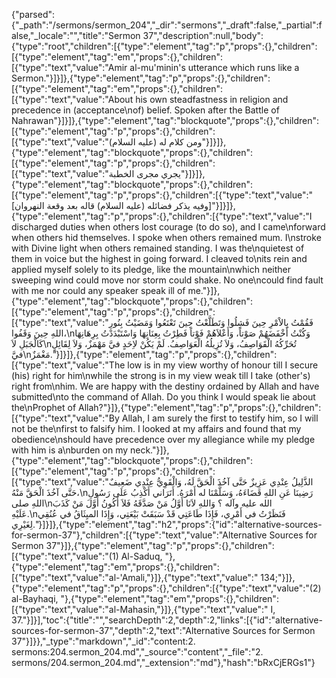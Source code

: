 {"parsed":{"_path":"/sermons/sermon_204","_dir":"sermons","_draft":false,"_partial":false,"_locale":"","title":"Sermon 37","description":null,"body":{"type":"root","children":[{"type":"element","tag":"p","props":{},"children":[{"type":"element","tag":"em","props":{},"children":[{"type":"text","value":"Amir al-mu'minin's utterance which runs like a Sermon."}]}]},{"type":"element","tag":"p","props":{},"children":[{"type":"element","tag":"em","props":{},"children":[{"type":"text","value":"About his own steadfastness in religion and precedence in (acceptance\nof) belief. Spoken after the Battle of Nahrawan"}]}]},{"type":"element","tag":"blockquote","props":{},"children":[{"type":"element","tag":"p","props":{},"children":[{"type":"text","value":"ومن كلام له (عليه السلام)"}]}]},{"type":"element","tag":"blockquote","props":{},"children":[{"type":"element","tag":"p","props":{},"children":[{"type":"text","value":"يجري مجرى الخطبة"}]}]},{"type":"element","tag":"blockquote","props":{},"children":[{"type":"element","tag":"p","props":{},"children":[{"type":"text","value":"[وفيه يذكر فضائله (عليه السلام) قاله بعد وقعة النهروان]"}]}]},{"type":"element","tag":"p","props":{},"children":[{"type":"text","value":"I discharged duties when others lost courage (to do so), and I came\nforward when others hid themselves. I spoke when others remained mum. I\nstroke with Divine light when others remained standing. I was the\nquietest of them in voice but the highest in going forward. I cleaved to\nits rein and applied myself solely to its pledge, like the mountain\nwhich neither sweeping wind could move nor storm could shake. No one\ncould find fault with me nor could any speaker speak ill of me."}]},{"type":"element","tag":"blockquote","props":{},"children":[{"type":"element","tag":"p","props":{},"children":[{"type":"text","value":"فَقُمْتُ بِالاْمْرِ حِينَ فَشِلُوا وَتَطَلَّعْتُ حِينَ تَعْتَعُوا وَمَضَيْتُ بِنُورِ اللهِ حِينَ وَقَفُوا،\nوَكُنْتُ أَخْفَضَهُمْ صَوْتاً، وَأَعْلاَهُمْ فَوْتاً فَطِرْتُ بِعِنَانِهَا وَاسْتَبْدَدْتُ بِرِهَانِهَا كَالْجَبَلِ لاَ\nتُحَرِّكُهُ الْقَوَاصِفُ، وَلاَ تُزِيلُهُ الْعَوَاصِفُ. لَمْ يَكُنْ لاِحَدٍ فيَّ مَهْمَزٌ، وَلاَ لِقَائِلٍ فيَّ\nمَغْمَزٌ."}]}]},{"type":"element","tag":"p","props":{},"children":[{"type":"text","value":"The low is in my view worthy of honour till I secure (his) right for him\nwhile the strong is in my view weak till I take (other's) right from\nhim. We are happy with the destiny ordained by Allah and have submitted\nto the command of Allah. Do you think I would speak lie about the\nProphet of Allah?"}]},{"type":"element","tag":"p","props":{},"children":[{"type":"text","value":"By Allah, I am surely the first to testify him, so I will not be the\nfirst to falsify him. I looked at my affairs and found that my obedience\nshould have precedence over my allegiance while my pledge with him is a\nburden on my neck."}]},{"type":"element","tag":"blockquote","props":{},"children":[{"type":"element","tag":"p","props":{},"children":[{"type":"text","value":"الذَّلِيلُ عِنْدِي عَزِيزٌ حَتَّى آخُذَ الْحَقَّ لَهُ، وَالْقَوِيُّ عِنْدِي ضَعِيفٌ حَتَّى آخُذَ الْحَقَّ مَنْهُ،\nرَضِينَا عَنِ اللهِ قَضَاءَهُ، وَسَلَّمْنَا له أَمْرَهُ. أَتَرَاني أَكْذِبُ عَلَى رَسُولِ اللهِ صلى\nالله عليه وآله ؟ وَاللهِ لاَنَا أَوَّلُ مَنْ صَدَّقَهُ فَلاَ أَكُونُ أَوَّلَ مَنْ كَذَبَ عَلَيْهِ.\nفَنَظَرْتُ في أَمْرِي، فَإِذَا طَاعَتِي قَدْ سَبَقَتْ بَيْعَتِي، وَإِذَا الميِثَاقُ في عُنُقِي لِغَيْرِي."}]}]},{"type":"element","tag":"h2","props":{"id":"alternative-sources-for-sermon-37"},"children":[{"type":"text","value":"Alternative Sources for Sermon 37"}]},{"type":"element","tag":"p","props":{},"children":[{"type":"text","value":"(1) Al-Saduq, "},{"type":"element","tag":"em","props":{},"children":[{"type":"text","value":"al-'Amali,"}]},{"type":"text","value":" 134;"}]},{"type":"element","tag":"p","props":{},"children":[{"type":"text","value":"(2) al-Bayhaqi, "},{"type":"element","tag":"em","props":{},"children":[{"type":"text","value":"al-Mahasin,"}]},{"type":"text","value":" I, 37."}]}],"toc":{"title":"","searchDepth":2,"depth":2,"links":[{"id":"alternative-sources-for-sermon-37","depth":2,"text":"Alternative Sources for Sermon 37"}]}},"_type":"markdown","_id":"content:2. sermons:204.sermon_204.md","_source":"content","_file":"2. sermons/204.sermon_204.md","_extension":"md"},"hash":"bRxCjERGs1"}